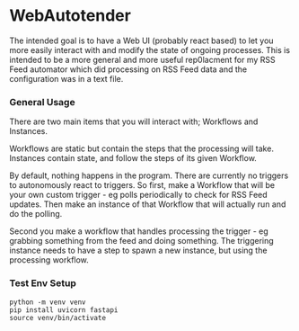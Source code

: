 # WebAutotender
The intended goal is to have a Web UI (probably react based) to let you more easily interact with and modify the state of ongoing processes.
This is intended to be a more general and more useful rep0lacment for my RSS Feed automator which did processing on RSS Feed data and the configuration was in a text file.

### General Usage

There are two main items that you will interact with; Workflows and Instances.

Workflows are static but contain the steps that the processing will take.
Instances contain state, and follow the steps of its given Workflow.

By default, nothing happens in the program. There are currently no triggers to autonomously react to triggers.
So first, make a Workflow that will be your own custom trigger - eg polls periodically to check for RSS Feed updates.
Then make an instance of that Workflow that will actually run and do the polling.

Second you make a workflow that handles processing the trigger - eg grabbing something from the feed and doing something.
The triggering instance needs to have a step to spawn a new instance, but using the processing workflow.

### Test Env Setup
```
python -m venv venv
pip install uvicorn fastapi
source venv/bin/activate
```
